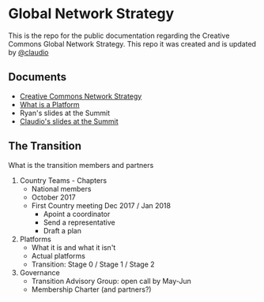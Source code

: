 # Global Network Strategy

This is the repo for the public documentation regarding the Creative Commons Global Network Strategy. This repo it was created and is updated by [@claudio](https://github.com/claudioruiz)

## Documents

* [Creative Commons Network Strategy](docs/GlobalNetworkStrategy-Final.pdf)
* [What is a Platform](https://docs.google.com/document/d/1rlVotXHK0CQ5oC6dbyIRfpCUcq9RqpltgAgDtxFqQ3k/edit#)
* Ryan's slides at the Summit
* [Claudio's slides at the Summit](docs/27.04.2017-CCSummit-Transition-Strategy-Slides-Claudio.pdf)

## The Transition

What is the transition
members and partners

1. Country Teams - Chapters
    * National members
    * October 2017
    * First Country meeting Dec 2017 / Jan 2018
        * Apoint a coordinator
        * Send a representative
        * Draft a plan 
2. Platforms 
    * What it is and what it isn't
    * Actual platforms
    * Transition: Stage 0 / Stage 1 / Stage 2
3. Governance
    * Transition Advisory Group: open call by May-Jun
    * Membership Charter (and partners?)
